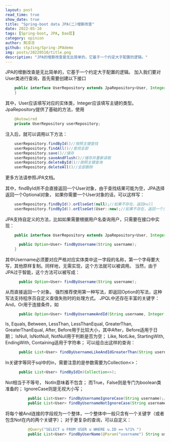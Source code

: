 ```yaml
---
layout: post
read_time: true
show_date: true
title: "Spring-boot data JPA(二)增删改查"
date: 2022-05-10
tags: [Spring-boot, JPA, Dao层]
category: opinion
author: 荆凉凉
github: stpJing/Spring-JPAdemo
img: posts/20220510/title.png
description: "JPA的增删改查是无比简单的，它基于一个约定大于配置的逻辑。"
---
```

JPA的增删改查是无比简单的，它基于一个约定大于配置的逻辑。
加入我们要对User类进行查询，首先需要创建以下接口
```java
    public interface UserRepository extends JpaRepository<User, Integer> {
    }
```
其中，User应该填写对应的实体类，Integer应该填写主键的类型。
JpaRepository提供了基础的方法，使用
```java
    @Autowired
    private UserRepository userRepository;
```
注入后，就可以调用以下方法：
```java
    userRepository.findById()//按照主键查找
    userRepository.findAll()//查找全部
    userRepository.save()//储存
    userRepository.saveAndFlush()//储存并重新读取
    userRepository.deleteById()//按照主键查询
    userRepository.deleteAll()//全部删除
```
更多方法请参照JPA文档。

其中，findById并不会直接返回一个User对象，由于查找结果可能为空，JPA选择返回一个Optional<User>对象，
如果你需要一个User对象的话，可以这样写：
```java
    userRepository.findById().orElseGet(null);//如果不存在，返回null
    userRepository.findById().orElseGet(User::new);//如果不存在，返回一个无参构造的对象
```
JPA支持自定义的方法，比如如果需要根据用户名查询用户，只需要在接口中实现：
```java
    public interface UserRepository extends JpaRepository<User, Integer> {

      public Option<User> findByUsername(String username);
    }
```
其中Username必须要对应严格对应实体类中这一字段的名称，第一个字母要大写，其他原样复制。同样地，无需实现，这个方法就可以被调用。
当然，由于JPA过于智能，这个方法可以被写成：
```java
      public Option<User> findByUsername(String username);
```
从而直接返回一个对象。
强烈推荐使用第一种写法，即返回Option<User>的写法，这种写法支持程序员自定义查值失败时的处理方式。
JPQL中还存在丰富的关键字：
And，Or用于连接条件，如
```java
      public Option<User> findByUsernameAndId(String username, Integer id);
```
Is, Equals, Between, LessThan, LessThanEqual, GreaterThan, GreaterThanEqual, After, Before用于比较大小，其中After，Before适用于日期；
IsNull, IsNotNull, NotNull用于判断是否为空；
Like, NotLike, StartingWith, EndingWith, Containing适用于字符串；
可以组合出这样的查询：
```java
      public List<User> findByUsernameLikeAndIdGreaterThan(String username, Integer id);
```
In关键字等同于sql中的in，需要注意的是参数需要为Collection<>：
```java
      public List<User> findByIdIn(Collection<>);
```
Not相当于不等号， NotIn意味着不包含；
而True，False则是专门为boolean类准备的；
IgnoreCase则是无视大小写；
```java
          public List<User> findByUsernameIgnoreCase(String username);//查询相等
          public List<User> findByUsernameNotIgnoreCase(String username);//查询不等
```
将每个被And连接的字段视为一个整体，一个整体中一般只含有一个关键字（或者包含Not在内的两个关键字）；
对于更复杂的查询，可以自定义：
```java
          @Query("SELECT u FROM USER u WHERE u.ID == %?1% ")
          public List<User> findByUserName(@Param("username") String username);
```
